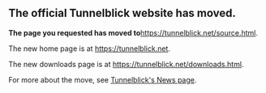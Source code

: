 ## The official Tunnelblick website has moved. ##

**The page you requested has moved to**<a href='https://tunnelblick.net/cAutoInstall.html'><a href='https://tunnelblick.net/source.html'>https://tunnelblick.net/source.html</a></a>.

The new home page is at <a href='https://tunnelblick.net'><a href='https://tunnelblick.net'>https://tunnelblick.net</a></a>.

The new downloads page is at <a href='https://tunnelblick.net/downloads.html'><a href='https://tunnelblick.net/downloads.html'>https://tunnelblick.net/downloads.html</a></a>.

For more about the move, see <a href='https://tunnelblick.net/cNews.html#2015-07-23'>Tunnelblick's News page</a>.